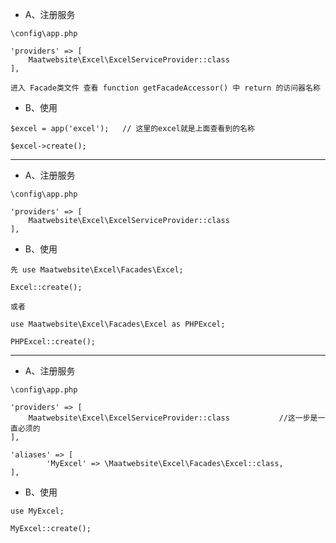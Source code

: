 - A、注册服务

```
\config\app.php

'providers' => [
	Maatwebsite\Excel\ExcelServiceProvider::class
],

进入 Facade类文件 查看 function getFacadeAccessor() 中 return 的访问器名称
```

- B、使用
```
$excel = app('excel');   // 这里的excel就是上面查看到的名称

$excel->create();
```

----

- A、注册服务

```
\config\app.php

'providers' => [
	Maatwebsite\Excel\ExcelServiceProvider::class
],
```

- B、使用
```
先 use Maatwebsite\Excel\Facades\Excel;

Excel::create();

或者

use Maatwebsite\Excel\Facades\Excel as PHPExcel;

PHPExcel::create();
```

----

- A、注册服务

```
\config\app.php

'providers' => [
	Maatwebsite\Excel\ExcelServiceProvider::class			//这一步是一直必须的
],

'aliases' => [
        'MyExcel' => \Maatwebsite\Excel\Facades\Excel::class,
],
```

- B、使用
```
use MyExcel;

MyExcel::create();
```
